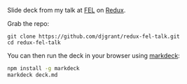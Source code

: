 Slide deck from my talk at [FEL](http://www.frontendlondon.co.uk/) on [Redux](http://redux.js.org).

Grab the repo:

```
git clone https://github.com/djgrant/redux-fel-talk.git
cd redux-fel-talk
```

You can then run the deck in your browser using [markdeck](https://github.com/djgrant/markdeck):

```bash
npm install -g markdeck
markdeck deck.md
```
